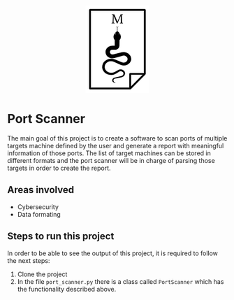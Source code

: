 <p align="center">
  <img src="images/my-logo.png">
</p>

# Port Scanner

The main goal of this project is to create a software to scan ports of multiple targets machine defined by the user and generate a report with meaningful information of those ports.
The list of target machines can be stored in different formats and the port scanner will be in charge of parsing those targets in order to create the report.

## Areas involved

- Cybersecurity
- Data formating


## Steps to run this project

In order to be able to see the output of this project, it is required to follow the next steps:

1. Clone the project
2. In the file `port_scanner.py` there is a class called `PortScanner` which has the functionality described above.
